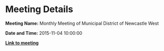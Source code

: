 # Meeting Details

**Meeting Name:** Monthly Meeting of Municipal District of Newcastle West

**Date and Time:** 2015-11-04 10:00:00

**<a href="https://www.limerick.ie/council/whats-on/monthly-meeting-municipal-district-newcastle-west-23" target="_blank">Link to meeting</a>**
